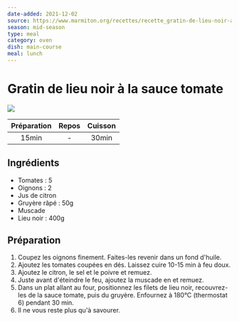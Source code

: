 ```yaml
---
date-added: 2021-12-02
source: https://www.marmiton.org/recettes/recette_gratin-de-lieu-noir-a-la-sauce-tomate_71044.aspx
season: mid-season
type: meal
category: oven
dish: main-course
meal: lunch
---
```


# Gratin de lieu noir à la sauce tomate

![](images/Gratin%20de%20lieu%20noir%20à%20la%20sauce%20tomate.jpg)

| Préparation | Repos | Cuisson |
|:-----------:|:-----:|:-------:|
|    15min    |   -   |  30min  |

## Ingrédients

- Tomates : 5
- Oignons : 2
- Jus de citron
- Gruyère râpé : 50g
- Muscade
- Lieu noir : 400g

## Préparation

1. Coupez les oignons finement. Faites-les revenir dans un fond d'huile.
2. Ajoutez les tomates coupées en dés. Laissez cuire 10-15 min à feu doux.
3. Ajoutez le citron, le sel et le poivre et remuez.
4. Juste avant d'éteindre le feu, ajoutez la muscade en et remuez.
5. Dans un plat allant au four, positionnez les filets de lieu noir, recouvrez-les de la sauce tomate, puis du gruyère. Enfournez à 180°C (thermostat 6) pendant 30 min.
6. Il ne vous reste plus qu'à savourer.
